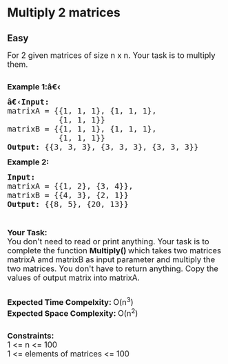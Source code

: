 # Multiply 2 matrices
## Easy
<div class="problem-statement">
                <p></p><p><span style="font-size:18px">For 2 given matrices&nbsp;of size n x n. Your task is to multiply them.</span><br>
&nbsp;</p>

<p><span style="font-size:18px"><strong>Example 1:</strong></span><span style="font-size:18px"><strong>â€‹</strong></span></p>

<pre><span style="font-size:18px"><strong>â€‹Input: 
</strong>matrixA = {{1, 1, 1}, {1, 1, 1}, 
           {1, 1, 1}}
matrixB = {{1, 1, 1}, {1, 1, 1},
           {1, 1, 1}}
<strong>Output: </strong>{{3, 3, 3}, {3, 3, 3}, {3, 3, 3}}</span></pre>

<p><span style="font-size:18px"><strong>Example 2:</strong></span></p>

<pre><span style="font-size:18px"><strong>Input: 
</strong>matrixA = {{1, 2}, {3, 4}},
matrixB = {{4, 3}, {2, 1}}
<strong>Output: </strong>{{8, 5}, {20, 13}}</span>
</pre>

<p>&nbsp;</p>

<p><span style="font-size:18px"><strong>Your Task:</strong><br>
You don't need to read or print anything. Your task is to complete the function&nbsp;<strong>Multiply()&nbsp;</strong>which takes two matrices matrixA amd matrixB as input parameter and multiply the two matrices. You don't have to return anything. Copy the values of output matrix into matrixA.</span><br>
&nbsp;</p>

<p><span style="font-size:18px"><strong>Expected Time Compelxity:&nbsp;</strong>O(n<sup>3</sup>)<br>
<strong>Expected Space Complexity:&nbsp;</strong>O(n<sup>2</sup>)</span><br>
&nbsp;</p>

<p><span style="font-size:18px"><strong>Constraints:</strong><br>
1 &lt;= n &lt;= 100<br>
1 &lt;= elements of matrices &lt;= 100</span></p>
 <p></p>
            </div>